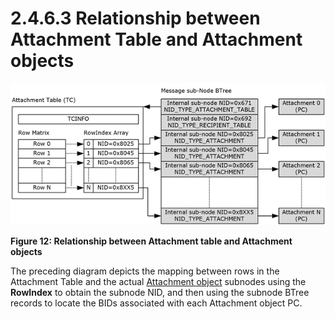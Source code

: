 <html dir="LTR" xmlns:mshelp="http://msdn.microsoft.com/mshelp" xmlns:ddue="http://ddue.schemas.microsoft.com/authoring/2003/5" xmlns:xlink="http://www.w3.org/1999/xlink" xmlns:tool="http://www.microsoft.com/tooltip">
    <head>
        <meta http-equiv="Content-Type" content="text/html; CHARSET=utf-8"></meta>
        <meta name="save" content="history"></meta>
        <title>2.4.6.3 Relationship between Attachment Table and Attachment objects</title>
        <xml>
            <mshelp:toctitle title="2.4.6.3 Relationship between Attachment Table and Attachment objects"></mshelp:toctitle>
            <mshelp:rltitle title="[MS-PST]: Relationship between Attachment Table and Attachment objects"></mshelp:rltitle>
            <mshelp:keyword index="A" term="f3fcc68c-53ee-4c2a-82d7-113e44f1fb3f"></mshelp:keyword>
            <mshelp:attr name="DCSext.ContentType" value="open specification"></mshelp:attr>
            <mshelp:attr name="AssetID" value="f3fcc68c-53ee-4c2a-82d7-113e44f1fb3f"></mshelp:attr>
            <mshelp:attr name="TopicType" value="kbRef"></mshelp:attr>
            <mshelp:attr name="DCSext.Title" value="[MS-PST]: Relationship between Attachment Table and Attachment objects" />
        </xml>
    </head>
    <body>
        <div id="header">
            <h1 class="heading">2.4.6.3 Relationship between Attachment Table and Attachment objects</h1>
        </div>
        <div id="mainSection">
            <div id="mainBody">
                <div id="allHistory" class="saveHistory"></div>
                <div id="sectionSection0" class="section" name="collapseableSection">
                    

<p><img id="MS-PST_pict92b80426-116a-45c3-811b-59f9411d618c.png" src="MS-PST_files/image012.png" alt="Relationship between Attachment table and Attachment objects" title="Relationship between Attachment table and Attachment objects"></p>

<p><b>Figure 12: Relationship between Attachment table and
Attachment objects</b></p>

<p>The preceding diagram depicts the mapping between rows in
the Attachment Table and the actual <a href="08220cc9-69b1-4072-a2e7-2a0ff201d505.html#gt_6ab4cacc-0e1a-4843-b9e5-4f1fee5a695a">Attachment object</a> subnodes
using the <b>RowIndex</b> to obtain the subnode NID, and then using the subnode
BTree records to locate the BIDs associated with each Attachment object PC.</p>
                </div>
            </div>
        </div>
    </body>
</html>